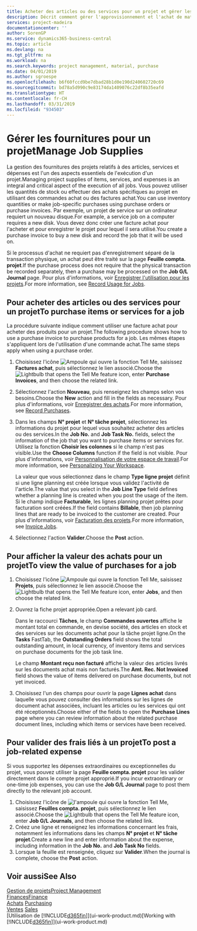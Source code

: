 ```yaml
---
title: Acheter des articles ou des services pour un projet et gérer les fournitures| Microsoft Docs
description: Décrit comment gérer l'approvisionnement et l'achat de matériel et de services pour les projets.
services: project-madeira
documentationcenter: ''
author: SorenGP
ms.service: dynamics365-business-central
ms.topic: article
ms.devlang: na
ms.tgt_pltfrm: na
ms.workload: na
ms.search.keywords: project management, material, purchase
ms.date: 04/01/2019
ms.author: sgroespe
ms.openlocfilehash: b6f60fccd9be7dbad28b1d0e190d240602720c69
ms.sourcegitcommit: bd78a5d990c9e83174da1409076c22df8b35eafd
ms.translationtype: HT
ms.contentlocale: fr-CH
ms.lasthandoff: 03/31/2019
ms.locfileid: "934503"
---
```

# <a name="manage-job-supplies"></a><span data-ttu-id="8c001-103">Gérer les fournitures pour un projet</span><span class="sxs-lookup"><span data-stu-id="8c001-103">Manage Job Supplies</span></span>
<span data-ttu-id="8c001-104">La gestion des fournitures des projets relatifs à des articles, services et dépenses est l'un des aspects essentiels de l'exécution d'un projet.</span><span class="sxs-lookup"><span data-stu-id="8c001-104">Managing project supplies of items, services, and expenses is an integral and critical aspect of the execution of all jobs.</span></span> <span data-ttu-id="8c001-105">Vous pouvez utiliser les quantités de stock ou effectuer des achats spécifiques au projet en utilisant des commandes achat ou des factures achat.</span><span class="sxs-lookup"><span data-stu-id="8c001-105">You can use inventory quantities or make job-specific purchases using purchase orders or purchase invoices.</span></span> <span data-ttu-id="8c001-106">Par exemple, un projet de service sur un ordinateur requiert un nouveau disque.</span><span class="sxs-lookup"><span data-stu-id="8c001-106">For example, a service job on a computer requires a new disk.</span></span> <span data-ttu-id="8c001-107">Vous devez donc créer une facture achat pour l'acheter et pour enregistrer le projet pour lequel il sera utilisé.</span><span class="sxs-lookup"><span data-stu-id="8c001-107">You create a purchase invoice to buy a new disk and record the job that it will be used on.</span></span>

<span data-ttu-id="8c001-108">Si le processus d'achat ne requiert pas d'enregistrement séparé de la transaction physique, un achat peut être traité sur la page **Feuille compta. projet**.</span><span class="sxs-lookup"><span data-stu-id="8c001-108">If the purchase process does not require that the physical transaction be recorded separately, then a purchase may be processed on the **Job G/L Journal** page.</span></span> <span data-ttu-id="8c001-109">Pour plus d'informations, voir [Enregistrer l'utilisation pour les projets](projects-how-record-job-usage.md).</span><span class="sxs-lookup"><span data-stu-id="8c001-109">For more information, see [Record Usage for Jobs](projects-how-record-job-usage.md).</span></span>

## <a name="to-purchase-items-or-services-for-a-job"></a><span data-ttu-id="8c001-110">Pour acheter des articles ou des services pour un projet</span><span class="sxs-lookup"><span data-stu-id="8c001-110">To purchase items or services for a job</span></span>
<span data-ttu-id="8c001-111">La procédure suivante indique comment utiliser une facture achat pour acheter des produits pour un projet.</span><span class="sxs-lookup"><span data-stu-id="8c001-111">The following procedure shows how to use a purchase invoice to purchase products for a job.</span></span> <span data-ttu-id="8c001-112">Les mêmes étapes s'appliquent lors de l'utilisation d'une commande achat.</span><span class="sxs-lookup"><span data-stu-id="8c001-112">The same steps apply when using a purchase order.</span></span>  

1. <span data-ttu-id="8c001-113">Choisissez l'icône ![Ampoule qui ouvre la fonction Tell Me](media/ui-search/search_small.png "Dites-moi ce que vous voulez faire"), saisissez **Factures achat**, puis sélectionnez le lien associé.</span><span class="sxs-lookup"><span data-stu-id="8c001-113">Choose the ![Lightbulb that opens the Tell Me feature](media/ui-search/search_small.png "Tell me what you want to do") icon, enter **Purchase Invoices**, and then choose the related link.</span></span>  
2. <span data-ttu-id="8c001-114">Sélectionnez l'action **Nouveau**, puis renseignez les champs selon vos besoins.</span><span class="sxs-lookup"><span data-stu-id="8c001-114">Choose the **New** action and fill in the fields as necessary.</span></span> <span data-ttu-id="8c001-115">Pour plus d'informations, voir [Enregistrer des achats](purchasing-how-record-purchases.md).</span><span class="sxs-lookup"><span data-stu-id="8c001-115">For more information, see [Record Purchases](purchasing-how-record-purchases.md).</span></span>
3. <span data-ttu-id="8c001-116">Dans les champs **N° projet** et **N° tâche projet**, sélectionnez les informations du projet pour lequel vous souhaitez acheter des articles ou des services.</span><span class="sxs-lookup"><span data-stu-id="8c001-116">In the **Job No.** and **Job Task No.** fields, select the information of the job that you want to purchase items or services for.</span></span> <span data-ttu-id="8c001-117">Utilisez la fonction **Choisir les colonnes** si le champ n'est pas visible.</span><span class="sxs-lookup"><span data-stu-id="8c001-117">Use the **Choose Columns** function if the field is not visible.</span></span> <span data-ttu-id="8c001-118">Pour plus d'informations, voir [Personnalisation de votre espace de travail](ui-personalization-user.md).</span><span class="sxs-lookup"><span data-stu-id="8c001-118">For more information, see [Personalizing Your Workspace](ui-personalization-user.md).</span></span>

    <span data-ttu-id="8c001-119">La valeur que vous sélectionnez dans le champ **Type ligne projet** définit si une ligne planning est créée lorsque vous validez l'activité de l'article.</span><span class="sxs-lookup"><span data-stu-id="8c001-119">The value that you select in the **Job Line Type** field defines whether a planning line is created when you post the usage of the item.</span></span> <span data-ttu-id="8c001-120">Si le champ indique **Facturable**, les lignes planning projet prêtes pour facturation sont créées.</span><span class="sxs-lookup"><span data-stu-id="8c001-120">If the field contains **Billable**, then job planning lines that are ready to be invoiced to the customer are created.</span></span> <span data-ttu-id="8c001-121">Pour plus d'informations, voir [Facturation des projets](projects-how-invoice-jobs.md).</span><span class="sxs-lookup"><span data-stu-id="8c001-121">For more information, see [Invoice Jobs](projects-how-invoice-jobs.md).</span></span>
4. <span data-ttu-id="8c001-122">Sélectionnez l'action **Valider**.</span><span class="sxs-lookup"><span data-stu-id="8c001-122">Choose the **Post** action.</span></span>

## <a name="to-view-the-value-of-purchases-for-a-job"></a><span data-ttu-id="8c001-123">Pour afficher la valeur des achats pour un projet</span><span class="sxs-lookup"><span data-stu-id="8c001-123">To view the value of purchases for a job</span></span>
1. <span data-ttu-id="8c001-124">Choisissez l'icône ![Ampoule qui ouvre la fonction Tell Me](media/ui-search/search_small.png "Dites-moi ce que vous voulez faire"), saisissez **Projets**, puis sélectionnez le lien associé.</span><span class="sxs-lookup"><span data-stu-id="8c001-124">Choose the ![Lightbulb that opens the Tell Me feature](media/ui-search/search_small.png "Tell me what you want to do") icon, enter **Jobs**, and then choose the related link.</span></span>
2. <span data-ttu-id="8c001-125">Ouvrez la fiche projet appropriée.</span><span class="sxs-lookup"><span data-stu-id="8c001-125">Open a relevant job card.</span></span>

    <span data-ttu-id="8c001-126">Dans le raccourci **Tâches**, le champ **Commandes ouvertes** affiche le montant total en commande, en devise société, des articles en stock et des services sur les documents achat pour la tâche projet ligne.</span><span class="sxs-lookup"><span data-stu-id="8c001-126">On the **Tasks** FastTab, the **Outstanding Orders** field shows the total outstanding amount, in local currency, of inventory items and services on purchase documents for the job task line.</span></span>  

    <span data-ttu-id="8c001-127">Le champ **Montant reçu non facturé** affiche la valeur des articles livrés sur les documents achat mais non facturés.</span><span class="sxs-lookup"><span data-stu-id="8c001-127">The **Amt. Rec. Not Invoiced** field shows the value of items delivered on purchase documents, but not yet invoiced.</span></span>  
3. <span data-ttu-id="8c001-128">Choisissez l'un des champs pour ouvrir la page **Lignes achat** dans laquelle vous pouvez consulter des informations sur les lignes de document achat associées, incluant les articles ou les services qui ont été réceptionnés.</span><span class="sxs-lookup"><span data-stu-id="8c001-128">Choose either of the fields to open the **Purchase Lines** page where you can review information about the related purchase document lines, including which items or services have been received.</span></span>

## <a name="to-post-a-job-related-expense"></a><span data-ttu-id="8c001-129">Pour valider des frais liés à un projet</span><span class="sxs-lookup"><span data-stu-id="8c001-129">To post a job-related expense</span></span>
<span data-ttu-id="8c001-130">Si vous supportez les dépenses extraordinaires ou exceptionnelles du projet, vous pouvez utiliser la page **Feuille compta. projet** pour les valider directement dans le compte projet approprié.</span><span class="sxs-lookup"><span data-stu-id="8c001-130">If you incur extraordinary or one-time job expenses, you can use the **Job G/L Journal** page to post them directly to the relevant job account.</span></span>

1. <span data-ttu-id="8c001-131">Choisissez l'icône de ![l'ampoule qui ouvre la fonction Tell Me](media/ui-search/search_small.png "Dites-moi ce que vous voulez faire"), saisissez **Feuilles compta. projet**, puis sélectionnez le lien associé.</span><span class="sxs-lookup"><span data-stu-id="8c001-131">Choose the ![Lightbulb that opens the Tell Me feature](media/ui-search/search_small.png "Tell me what you want to do") icon, enter **Job G/L Journals**, and then choose the related link.</span></span>  
2. <span data-ttu-id="8c001-132">Créez une ligne et renseignez les informations concernant les frais, notamment les informations dans les champs **N° projet** et **N° tâche projet**.</span><span class="sxs-lookup"><span data-stu-id="8c001-132">Create a new line and enter information about the expense, including information in the **Job No.** and **Job Task No** fields.</span></span>  
3. <span data-ttu-id="8c001-133">Lorsque la feuille est renseignée, cliquez sur **Valider**.</span><span class="sxs-lookup"><span data-stu-id="8c001-133">When the journal is complete, choose the **Post** action.</span></span>

## <a name="see-also"></a><span data-ttu-id="8c001-134">Voir aussi</span><span class="sxs-lookup"><span data-stu-id="8c001-134">See Also</span></span>
[<span data-ttu-id="8c001-135">Gestion de projets</span><span class="sxs-lookup"><span data-stu-id="8c001-135">Project Management</span></span>](projects-manage-projects.md)  
[<span data-ttu-id="8c001-136">Finances</span><span class="sxs-lookup"><span data-stu-id="8c001-136">Finance</span></span>](finance.md)  
<span data-ttu-id="8c001-137">[Achats](purchasing-manage-purchasing.md)       </span><span class="sxs-lookup"><span data-stu-id="8c001-137">[Purchasing](purchasing-manage-purchasing.md)       </span></span>  
<span data-ttu-id="8c001-138">[Ventes](sales-manage-sales.md)    </span><span class="sxs-lookup"><span data-stu-id="8c001-138">[Sales](sales-manage-sales.md)    </span></span>  
<span data-ttu-id="8c001-139">[Utilisation de [!INCLUDE[d365fin](includes/d365fin_md.md)]](ui-work-product.md)</span><span class="sxs-lookup"><span data-stu-id="8c001-139">[Working with [!INCLUDE[d365fin](includes/d365fin_md.md)]](ui-work-product.md)</span></span>  
